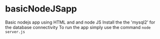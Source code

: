 # basicNodeJSapp

Basic nodejs app using HTML and and node JS
Install the the 'mysql2' for the database connectivity
To run the app simply use the command `node server.js`
